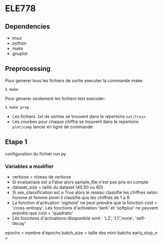 # ELE778
## Dependencies
* linux
* python
* make
* gnuplot
    
## Preprocessing
Pour generer tous les fichiers de sortie executer la commande make:
```
$ make
```
Pour generer seulement les fichiers text executer:
```
$ make prep
```
* Les fichiers .txt de sorties se trouvent dans le repertoire `out/train` 
* Les courbes pour chaque chiffre se trouvent dans le repertoire `plot/comp`
lancer en ligne de commande:
## Etape 1
configuration du fichier run.py
### Variables a modifier
* verbose = niveau de verbose
* Si evalsample est a False alors sample_file n'est pas pris en compte 
* dataset_size = taille du dataset (40,50 ou 60)
* Si sex_classification est a True alors le reseau classifie les chiffres selon homme et femme
sinon il classifie que les chiffres de 1 a 9.
* La fonction d'activation 'sigmoid' ne peut prendre que la fonction cost = 'cross-entropy'.
  Les fonctions d'activation 'tanh' et 'softplus' ne peuvent prendre que cost = 'quadratic' 
* Les fonctions d'activations dissponible sont : 'L2', 'L1','none', 'self-decay'

epochs       = nombre d'epochs
batch_size   = taille des mini-batchs
early_stop_n =


